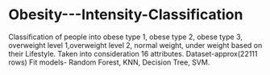 # Obesity---Intensity-Classification
Classification of people into obese type 1, obese type 2, obese type 3, overweight level 1,overweight level 2, normal weight, under weight based on their Lifestyle.
Taken into consideration 16 attributes.
Dataset-approx(22111  rows) 
Fit models- Random Forest, KNN, Decision Tree, SVM.

